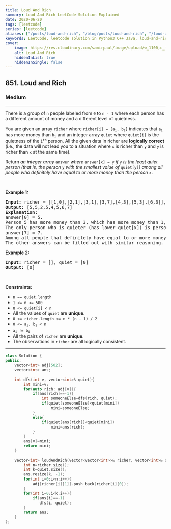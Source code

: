```yaml
---
title: Loud And Rich
summary: Loud And Rich LeetCode Solution Explained
date: 2020-06-20
tags: [leetcode]
series: [leetcode]
aliases: ["/posts/loud-and-rich", "/blog/posts/loud-and-rich", "/loud-and-rich"]
keywords: LeetCode, leetcode solution in Python3 C++ Java, loud-and-rich solution
cover:
    image: https://res.cloudinary.com/samirpaul/image/upload/w_1100,c_fit,co_rgb:FFFFFF,l_text:Arial_70_bold:Loud And Rich/problem-solving.webp
    alt: Loud And Rich
    hiddenInList: true
    hiddenInSingle: false
---
```



<h2>851. Loud and Rich</h2><h3>Medium</h3><hr><div><p>There is a group of <code>n</code> people labeled from <code>0</code> to <code>n - 1</code> where each person has a different amount of money and a different level of quietness.</p>

<p>You are given an array <code>richer</code> where <code>richer[i] = [a<sub>i</sub>, b<sub>i</sub>]</code> indicates that <code>a<sub>i</sub></code> has more money than <code>b<sub>i</sub></code> and an integer array <code>quiet</code> where <code>quiet[i]</code> is the quietness of the <code>i<sup>th</sup></code> person. All the given data in richer are <strong>logically correct</strong> (i.e., the data will not lead you to a situation where <code>x</code> is richer than <code>y</code> and <code>y</code> is richer than <code>x</code> at the same time).</p>

<p>Return <em>an integer array </em><code>answer</code><em> where </em><code>answer[x] = y</code><em> if </em><code>y</code><em> is the least quiet person (that is, the person </em><code>y</code><em> with the smallest value of </em><code>quiet[y]</code><em>) among all people who definitely have equal to or more money than the person </em><code>x</code>.</p>

<p>&nbsp;</p>
<p><strong>Example 1:</strong></p>

<pre><strong>Input:</strong> richer = [[1,0],[2,1],[3,1],[3,7],[4,3],[5,3],[6,3]], quiet = [3,2,5,4,6,1,7,0]
<strong>Output:</strong> [5,5,2,5,4,5,6,7]
<strong>Explanation:</strong> 
answer[0] = 5.
Person 5 has more money than 3, which has more money than 1, which has more money than 0.
The only person who is quieter (has lower quiet[x]) is person 7, but it is not clear if they have more money than person 0.
answer[7] = 7.
Among all people that definitely have equal to or more money than person 7 (which could be persons 3, 4, 5, 6, or 7), the person who is the quietest (has lower quiet[x]) is person 7.
The other answers can be filled out with similar reasoning.
</pre>

<p><strong>Example 2:</strong></p>

<pre><strong>Input:</strong> richer = [], quiet = [0]
<strong>Output:</strong> [0]
</pre>

<p>&nbsp;</p>
<p><strong>Constraints:</strong></p>

<ul>
	<li><code>n == quiet.length</code></li>
	<li><code>1 &lt;= n &lt;= 500</code></li>
	<li><code>0 &lt;= quiet[i] &lt; n</code></li>
	<li>All the values of <code>quiet</code> are <strong>unique</strong>.</li>
	<li><code>0 &lt;= richer.length &lt;= n * (n - 1) / 2</code></li>
	<li><code>0 &lt;= a<sub>i</sub>, b<sub>i</sub> &lt; n</code></li>
	<li><code>a<sub>i </sub>!= b<sub>i</sub></code></li>
	<li>All the pairs of <code>richer</code> are <strong>unique</strong>.</li>
	<li>The observations in <code>richer</code> are all logically consistent.</li>
</ul>
</div>

---




```cpp
class Solution {
public:
    vector<int> adj[502];
    vector<int> ans;
    
    int dfs(int v, vector<int>& quiet){
        int mini=v;
        for(auto rich: adj[v]){
            if(ans[rich]==-1){
                int someoneElse=dfs(rich, quiet);
                if(quiet[someoneElse]<quiet[mini])
                    mini=someoneElse;
            } 
            else{
                if(quiet[ans[rich]]<quiet[mini])
                    mini=ans[rich];
            }
        }
        ans[v]=mini;
        return mini;
    }
    
    vector<int> loudAndRich(vector<vector<int>>& richer, vector<int>& quiet) {
        int n=richer.size();
        int k=quiet.size();
        ans.resize(k, -1);
        for(int i=0;i<n;i++){
            adj[richer[i][1]].push_back(richer[i][0]);
        }
        for(int i=0;i<k;i++){
            if(ans[i]==-1)
               dfs(i, quiet);
        }
        return ans;
    }
};
```
